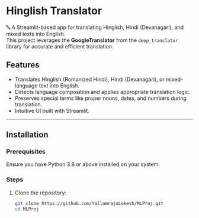# Hinglish Translator

🔤 A Streamlit-based app for translating Hinglish, Hindi (Devanagari), and mixed texts into English.  
This project leverages the **GoogleTranslator** from the `deep_translator` library for accurate and efficient translation.  

## Features  
- Translates Hinglish (Romanized Hindi), Hindi (Devanagari), or mixed-language text into English.  
- Detects language composition and applies appropriate translation logic.  
- Preserves special terms like proper nouns, dates, and numbers during translation.  
- Intuitive UI built with Streamlit.  

---

## Installation  

### Prerequisites  
Ensure you have Python 3.8 or above installed on your system.  

### Steps  
1. Clone the repository:  
   ```bash
   git clone https://github.com/YallamrajuLokesh/MLProj.git
   cd MLProj
